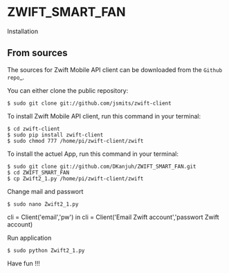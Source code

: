 # ZWIFT_SMART_FAN

Installation

From sources
------------

The sources for Zwift Mobile API client can be downloaded from the `Github repo`_.

You can either clone the public repository:



    $ sudo git clone git://github.com/jsmits/zwift-client
    
   

To install Zwift Mobile API client, run this command in your terminal:

    $ cd zwift-client
    $ sudo pip install zwift-client
    $ sudo chmod 777 /home/pi/zwift-client/zwift


To install the actuel App, run this command in your terminal:

    $ sudo git clone git://github.com/DKanjuh/ZWIFT_SMART_FAN.git
    $ cd ZWIFT_SMART_FAN
    $ cp Zwift2_1.py /home/pi/zwift-client/zwift
 
Change mail and passwort
    
    $ sudo nano Zwift2_1.py

cli = Client('email','pw') in  cli = Client('Email Zwift account','passwort Zwift account) 

    
Run application

    $ sudo python Zwift2_1.py
    
Have fun !!!
    
